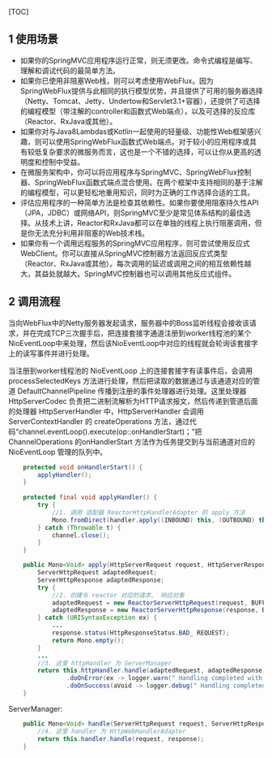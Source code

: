 [TOC]

## 1 使用场景

- 如果你的SpringMVC应用程序运行正常，则无须更改。命令式编程是编写、理解和调试代码的最简单方法。
- 如果你已使用非阻塞Web栈，则可以考虑使用WebFlux。因为SpringWebFlux提供与此相同的执行模型优势，并且提供了可用的服务器选择（Netty、Tomcat、Jetty、Undertow和Servlet3.1+容器），还提供了可选择的编程模型（带注解的controller和函数式Web端点），以及可选择的反应库（Reactor、RxJava或其他）。
- 如果你对与Java8Lambdas或Kotlin一起使用的轻量级、功能性Web框架感兴趣，则可以使用SpringWebFlux函数式Web端点。对于较小的应用程序或具有较低复杂要求的微服务而言，这也是一个不错的选择，可以让你从更高的透明度和控制中受益。
- 在微服务架构中，你可以将应用程序与SpringMVC、SpringWebFlux控制器、SpringWebFlux函数式端点混合使用。在两个框架中支持相同的基于注解的编程模型，可以更轻松地重用知识，同时为正确的工作选择合适的工具。
- 评估应用程序的一种简单方法是检查其依赖性。如果你要使用阻塞持久性API（JPA，JDBC）或网络API，则SpringMVC至少是常见体系结构的最佳选择。从技术上讲，Reactor和RxJava都可以在单独的线程上执行阻塞调用，但是你无法充分利用非阻塞的Web技术栈。
- 如果你有一个调用远程服务的SpringMVC应用程序，则可尝试使用反应式WebClient。你可以直接从SpringMVC控制器方法返回反应式类型（Reactor、RxJava或其他）。每次调用的延迟或调用之间的相互依赖性越大，其益处就越大。SpringMVC控制器也可以调用其他反应式组件。

## 2 调用流程

当向WebFlux中的Netty服务器发起请求，服务器中的Boss监听线程会接收该请求，并在完成TCP三次握手后，把连接套接字通道注册到worker线程池的某个NioEventLoop中来处理，然后该NioEventLoop中对应的线程就会轮询该套接字上的读写事件并进行处理。

当注册到worker线程池的 NioEventLoop 上的连接套接字有读事件后，会调用 processSelectedKeys 方法进行处理，然后把读取的数据通过与该通道对应的管道 DefaultChannelPipeline 传播到注册的事件处理器进行处理。这里处理器 HttpServerCodec 负责把二进制流解析为HTTP请求报文，然后传递到管道后面的处理器 HttpServerHandler 中，HttpServerHandler 会调用 ServerContextHandler 的 createOperations 方法，通过代码“channel.eventLoop().execute(op::onHandlerStart)；”把 ChannelOperations 的onHandlerStart 方法作为任务提交到与当前通道对应的 NioEventLoop 管理的队列中。

```java
    protected void onHandlerStart() {
        applyHandler();
    }
    
    protected final void applyHandler() {
        try {
            //1. 调用 适配器 ReactorHttpHandlerAdapter 的 apply 方法
            Mono.fromDirect(handler.apply((INBOUND) this, (OUTBOUND) this)).subscribe(this);
        } catch (Throwable t) {
            channel.close();
        }
    }

    public Mono<Void> apply(HttpServerRequest request, HttpServerResponse response) {
        ServerHttpRequest adaptedRequest;
        ServerHttpResponse adaptedResponse;
        try {
            //2. 创建与 reactor 对应的请求、 响应对象
            adaptedRequest = new ReactorServerHttpRequest(request, BUFFER_ FACTORY);
            adaptedResponse = new ReactorServerHttpResponse(response, BUFFER_ FACTORY);
        } catch (URISyntaxException ex) {
            ...
            response.status(HttpResponseStatus.BAD_ REQUEST);
            return Mono.empty();
        }
        ...
        //3. 这里 httpHandler 为 ServerManager
        return this.httpHandler.handle(adaptedRequest, adaptedResponse)
                .doOnError(ex -> logger.warn(" Handling completed with error: " + ex.getMessage()))
                .doOnSuccess(aVoid -> logger.debug(" Handling completed with success"));
    }
```

ServerManager:

```java
    public Mono<Void> handle(ServerHttpRequest request, ServerHttpResponse response) {
        //4. 这里 handler 为 HttpWebHandlerAdapter
        return this.handler.handle(request, response);
    }
```

